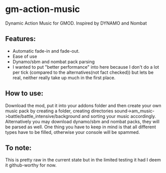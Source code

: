 # gm-action-music
 Dynamic Action Music for GMOD. Inspired by DYNAMO and Nombat

## Features:
 - Automatic fade-in and fade-out.
 - Ease of use
 - Dynamo/sbm and nombat pack parsing
 - I wanted to put "better performance" into here because I don't do a lot per tick (compared to the alternatives(not fact checked)) but lets be real, neither really take up much in the first place.

## How to use:
 Download the mod, put it into your addons folder and then create your own music pack by creating a folder, creating directories sound->am_music->battle/battle_intensive/background and sorting your music accordingly. Alternatively you may download dynamo/sbm and nombat packs, they will be parsed as well. One thing you have to keep in mind is that all different types have to be filled, otherwise your console will be spammed.

## To note:
This is pretty raw in the current state but in the limited testing it had I deem it github-worthy for now.
